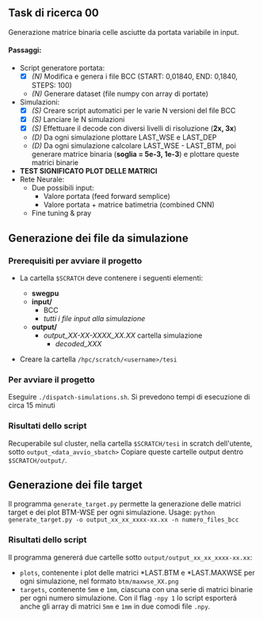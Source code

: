 ## Task di ricerca 00 
Generazione matrice binaria celle asciutte da portata variabile in input.

#### Passaggi:
- Script generatore portata:
  - [X] *(N)* Modifica e genera i file BCC (START: 0,01840, END: 0,1840, STEPS: 100)
  - *(N)* Generare dataset (file numpy con array di portate)
- Simulazioni:
  - [X] *(S)* Creare script automatici per le varie N versioni del file BCC
  - [X] *(S)* Lanciare le N simulazioni
  - [X] *(S)* Effettuare il decode con diversi livelli di risoluzione (**2x, 3x**)
  - *(D)* Da ogni simulazione plottare LAST_WSE e LAST_DEP
  - *(D)* Da ogni simulazione calcolare LAST_WSE - LAST_BTM, poi generare matrice binaria (**soglia = 5e-3, 1e-3**) e plottare queste matrici binarie
- **TEST SIGNIFICATO PLOT DELLE MATRICI**
- Rete Neurale:
  - Due possibili input:
    - Valore portata (feed forward semplice)
    - Valore portata + matrice batimetria (combined CNN)
  - Fine tuning & pray

## Generazione dei file da simulazione

### Prerequisiti per avviare il progetto
- La cartella `$SCRATCH` deve contenere i seguenti elementi:
  - **swegpu**
  - **input/** 
    - BCC
    - *tutti i file input alla simulazione*
  - **output/** 
    - *output_XX-XX-XXXX_XX.XX* cartella simulazione
      - *decoded_XXX*
    
- Creare la cartella `/hpc/scratch/<username>/tesi`

### Per avviare il progetto
Eseguire `./dispatch-simulations.sh`.
Si prevedono tempi di esecuzione di circa 15 minuti

### Risultati dello script
Recuperabile sul cluster, nella cartella `$SCRATCH/tesi` in scratch dell'utente, sotto `output_<data_avvio_sbatch>`
Copiare queste cartelle output dentro `$SCRATCH/output/`.

## Generazione dei file target

Il programma `generate_target.py` permette la generazione delle matrici target e dei plot BTM-WSE per ogni simulazione.
Usage: `python generate_target.py -o output_xx_xx_xxxx-xx.xx -n numero_files_bcc`

### Risultati dello script
Il programma genererá due cartelle sotto `output/output_xx_xx_xxxx-xx.xx`:
- `plots`, contenente i plot delle matrici \*LAST.BTM e \*LAST.MAXWSE per ogni simulazione, nel formato `btm/maxwse_XX.png`
- `targets`, contenente `5mm` e `1mm`, ciascuna con una serie di matrici binarie per ogni numero simulazione. Con il flag `-npy 1` lo script esporterá anche gli array di matrici `5mm` e `1mm` in due comodi file `.npy`.
